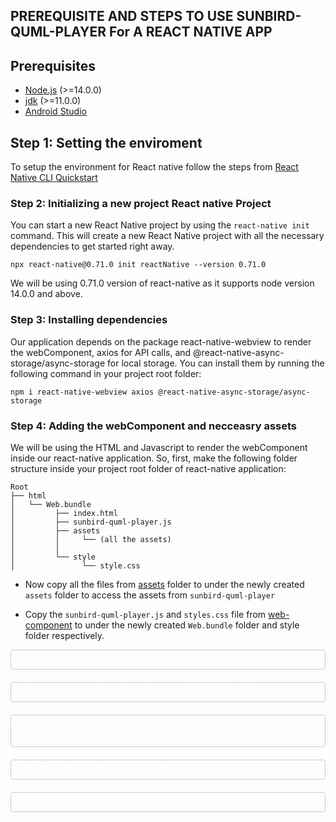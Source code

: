 ## PREREQUISITE AND STEPS TO USE SUNBIRD-QUML-PLAYER For A REACT NATIVE APP

## Prerequisites

- [Node.js](https://nodejs.org/en/) (>=14.0.0)
- [jdk](https://www.oracle.com/java/technologies/javase-downloads.html) (>=11.0.0)
- [Android Studio](https://developer.android.com/studio)

## Step 1: Setting the enviroment

To setup the environment for React native follow the steps from [React Native CLI Quickstart](https://reactnative.dev/docs/environment-setup)

### Step 2: Initializing a new project React native Project

You can start a new React Native project by using the `react-native init` command. This will create a new React Native project with all the necessary dependencies to get started right away.

```
npx react-native@0.71.0 init reactNative --version 0.71.0
```

We will be using 0.71.0 version of react-native as it supports node version 14.0.0 and above.

### Step 3: Installing dependencies

Our application depends on the package react-native-webview to render the webComponent, axios for API calls, and @react-native-async-storage/async-storage for local storage. You can install them by running the following command in your project root folder:

```
npm i react-native-webview axios @react-native-async-storage/async-storage
```

### Step 4: Adding the webComponent and necceasry assets

We will be using the HTML and Javascript to render the webComponent inside our react-native application. So, first, make the following folder structure inside your project root folder of react-native application:

```
Root
├── html
│   └── Web.bundle
│         ├── index.html
│         ├── sunbird-quml-player.js
│         ├── assets
│         │     └── (all the assets)
│         │
│         └── style
│               └── style.css
```

- Now copy all the files from [assets](https://github.com/Sunbird-inQuiry/player/tree/main/web-component/assets) folder to under the newly created `assets` folder to access the assets from `sunbird-quml-player`

- Copy the `sunbird-quml-player.js` and `styles.css` file from [web-component](https://github.com/Sunbird-inQuiry/player/tree/main/web-component) to under the newly created `Web.bundle` folder and style folder respectively.

<details style="padding: 5px;  border: 1px solid #ccc; border-radius: 4px;">
<summary style = "font-size:17px; color:white">
Setting up appllication for Webcomponent
</summary>

### Step 4: Making use of the WebComponnent in HTML

In the `index.html` add some styles basic styles and import `jquery`, `styles.css` and `sunbird-quml-player.js` as follows.

```diff
/* -- html/Web.bundle/index.html -- */

<head>
+ <link rel="stylesheet" href="./style/styles.css">

+ <script src="https://cdnjs.cloudflare.com/ajax/libs/jquery/3.5.1/jquery.min.js" integrity="sha512-bLT0Qm9VnAYZDflyKcBaQ2gg0hSYNQrJ8RilYldYQ1FxQYoCLtUjuuRuZo+fjqhx/qtq/1itJ0C2ejDxltZVFg==" crossorigin="anonymous"></script>

+ <style>
+    .player-grid {
+     width: 100%;
+    height: 100vh;
+      margin: 0 auto;
+      display: grid;
+      @media screen and (max-width:768px) {
+        grid-template-columns: 100%;
+        gap: 0px;
+      }
+   }
+  </style>
</head>

<body>
+<div class="player-grid" id="my-player"></div>

+<script src="./sunbird-quml-player.js"></script>

</body>
```

Assign the window object to questionListUrl to get the question list to be used by our webComponent.
Also, attach necessary event listeners to the webComponent.

```diff
/* -- html/Web.bundle/index.html -- */

<body>
  <div class="player-grid" id="my-player"></div>

+   <script type="text/javascript">

+    window.questionListUrl = 'https://corsproxy.io/?https://dev.inquiry.sunbird.org/api/question/v2/list'

+    const qumlPlayerElement = document.createElement('sunbird-quml-player');
+    qumlPlayerElement.setAttribute('player-config', JSON.stringify(apiConfig));



+    qumlPlayerElement.addEventListener('playerEvent', (event) => {
+     console.log("On playerEvent", event);
+      window.ReactNativeWebView.postMessage(JSON.stringify(event.detail));
+    });



+    qumlPlayerElement.addEventListener('telemetryEvent', (event) => {
+      console.log("On telemetryEvent", event);
+    });

+  const myPlayer = document.getElementById("my-player");
+  myPlayer.appendChild(qumlPlayerElement);
+  </script>

</body>
```

Now, our WebComponent is ready to be used in our react-native application.

## Step 5: Making our html file accessible to react-native

Open the `build.gradle` file under `android/app` folder and add the following code to make our html file accessible to react-native.

```diff
/* -- android/app/build.gradle -- */

android {
    ...
+    sourceSets {
+        main {
+            assets.srcDirs = ['src/main/assets', '../../html']
+        }
+    }
    ...
}
```

Now, our html file will be recognized by react-native as an asset.

## Step 6: Rendering the WebComponent inside react-native

- Change the file extension of app.tsx to app.jsx as we wouldn't be using typescript in our application.
- Remove all the code from app.jsx and add the following code to render the webComponent inside react-native.

```diff
/* -- App.jsx -- */
+ import React, { useEffect } from 'react';
+ import { StyleSheet, View, Text} from 'react-native';
+ import axios from 'axios';
+ import AsyncStorage from '@react-native-async-storage/async-storage';
+ import { WebView } from 'react-native-webview';

+ const App = () => {
+  return (
+    <View style={styles.container}>
+ <Text>
+  Web Component here
+ </Text>
+ </View>
+  )
+ }

+ export default App;

+  const styles = StyleSheet.create({
+    container: {
+      flex: 1,
+      backgroundColor: '#fff',
+    }
+ });
```

Let's display a QuML player component in your app and verify that everything works.

```diff
/* -- App.jsx -- */

...

+  const sourceUri =
+    (Platform.OS === 'android' ? 'file:///android_asset/' : '') +
+    'Web.bundle/index.html';

const App = ()=> {
  return(
     <View style={styles.container}>
+        <WebView
+          source={{uri: sourceUri}}
+          javaScriptEnabled={true}
+         originWhitelist={['*']}
+          allowFileAccess={true}
+        />
    </View>
  )
}

export default App;
...
```

Create a quml-library-data.js file which contains the playerConfig. Click to see the mock - [samplePlayerConfig](https://github.com/Sunbird-inQuiry/player/blob/main/web-component-examples/react-app/src/data.js)

</details>

<details style="padding: 5px;  border: 1px solid #ccc; border-radius: 4px;margin-top:20px">
<summary style = "font-size:17px; color:white">
 To run the application without `CONTENT_ID`

</summary>

```diff
/* -- src/App.jsx -- */
...
import { WebView } from 'react-native-webview';
+ import { playerConfig } from './quml-library-data';

...

```

After importing the `samplePlayerConfig`, we have to inject that data into the webView using `injectedJavaScriptBeforeContentLoaded` prop of WebView.
</br>
For this we will be using the `injectedJS` variable which contains the playerConfig in stringified format and assign to injectJavaScript prop of WebView. This prop will be executed before the webview is loaded making sure that the playerConfig is available to the webComponent before the script is loaded.

```diff
/* -- src/App.jsx -- */

...
import { playerConfig } from "./data";


const App=()=> {

+  const injectedJS = `
+    window.apiConfig = ${JSON.stringify(playerConfig)};
+    `;

  return (
    <View style={styles.container}>
      <WebView
        source={{ uri: sourceUri }}
+       injectedJavaScriptBeforeContentLoaded={injectedJS}
        javaScriptEnabled={true}
        originWhitelist={["*"]}
        allowFileAccess={true}
  );
}

export default App;
...
```

(Note: quml-library-data.js contains the mock config used in component to send it as input to QuML player)

Listen for the output playerEvent we are sending to native thread from the web thread using `window.ReactNativeWebView.postMessage(JSON.stringify(event.detail))` we used in the event listener in `index.html` this will send the event as a message to the react native thread.

We can access the message in the react native thread using `onMessage` prop of WebView.

```diff
/* -- src/App.js -- */
...
+  handlePlayerEvent = (event) => {
+    console.log("On playerEvent", event);
+  };

const App = ()=>{
  return(

     <View style = {styles.container}>
     <WebView
          injectedJavaScriptBeforeContentLoaded={injectedJS}
          source={{uri: sourceUri}}
          javaScriptEnabled={true}
          originWhitelist={['*']}
          allowFileAccess={true}
+         onMessage={handlePlayerEvent}
        />
     </View>
  )
}
export default App;
```

**You're done! Sunbird QuML Player is now ready to be used in your application.**

</details>

<details style="padding: 5px;  border: 1px solid #ccc; border-radius: 4px; margin-top:20px">
<summary style = "font-size:17px; color:white">
To run the application with `CONTENT_ID` while storing and retrieving MetaData using local storage</summary>

In the previous method we have seen how to run the application without `CONTENT_ID`. Now we will see how to run the application with `CONTENT_ID`.
<br/>
For this we will need to define some states in our App component.

```diff
/* -- src/App.jsx -- */
...
const App = () => {
+  const [config, setConfig] = useState();
+  const [qumlConfigMetadata, setQumlConfigMetadata] = useState();
+  const [playerConfig, setPlayerConfig] = useState('');
...
}
```

Define a Constant `CONTENT_ID` which will be used to get the data from the api.

```diff
/* -- src/App.jsx -- */
const App =()=>{
  const [playerConfig, setPlayerConfig] = useState('');
+ const CONTENT_ID = 'do_21385321103310848013398';
}
```

Define some functions for setting and getting the data from the local storage.

```diff

/* -- src/App.jsx -- */

const App =()=>{
  const [config, setConfig] = useState();
  const [qumlConfigMetadata, setQumlConfigMetadata] = useState();
  const [playerConfig, setPlayerConfig] = useState('');
  const CONTENT_ID = 'do_21385321103310848013398';
+  const getDataLocalStorage = async setData => {
+      try {
+        const value = await AsyncLocalStorage.getItem(`config_${CONTENT_ID}`);
+        if (value !== null) {
+          setData(value);
+        } else {
+          console.log('no data');
+          setData();
+        }
+      } catch (e) {
+        console.log('erorr in getting data', e);
+      }
+    };
+
+    const setDataLocalStorage = async (key, data) => {
+      console.log(key, data);
+      try {
+        await AsyncLocalStorage.setItem(key, JSON.stringify(data));
+      } catch (e) {
+        console.log('error in setting data', e);
+      }
+    };
...

}
```

Now make initilizer function which will run as soon as the component is mounted.

```diff
/* -- src/App.jsx -- */

...

const App =()=>{
  const CONTENT_ID = 'do_21385321103310848013398';
+  const initializePlayer = async metadata => {
+      await getDataLocalStorage(setQumlConfigMetadata);
+
+      if (qumlConfigMetadata) {
+        setQumlConfigMetadata(prevState => JSON.parse(prevState));
+        setConfig({...samplePlayerConfig.config, ...qumlConfigMetadata.config});
+      }
+      setPlayerConfig({
+        context: samplePlayerConfig.context,
+        config: config ? config : samplePlayerConfig.config,
+        metadata,
+        data: {},
+      });
+    };
}
...
```

Make function to get the data from the api.

```diff
const App =()=>{
  const CONTENT_ID = 'do_21385321103310848013398';
  ...

+  const getQuestionSet = async identifier => {
+      let hierarchy = {};
+      try {
+        const response = await axios.get(
+          `https://dev.inquiry.sunbird.org/action/questionset/v2/hierarchy/${identifier}`,
+        );
+        hierarchy = response.data;
+      } catch (error) {
+        console.error(error);
+      }
+
+      let questionSetResponse = {};
+      try {
+        const response = await axios.get(
+          `https://dev.inquiry.sunbird.org/action/questionset/v2/read/${identifier}?fields=instructions,outcomeDeclaration`,
+        );
+        questionSetResponse = response.data;
+      } catch (error) {
+        console.error(error);
+      }
+
+      const questionSet = hierarchy?.result?.questionset;
+      const instructions = questionSetResponse?.result?.questionset?.instructions;
+      if (instructions && questionSet) {
+        questionSet.instructions = instructions;
+      }
+      const outcomeDeclaration =
+        questionSetResponse?.result?.questionset?.outcomeDeclaration;
+      if (outcomeDeclaration && questionSet) {
+        questionSet.outcomeDeclaration = outcomeDeclaration;
+      }
+
+      return questionSet;
+    };

 const sourceUri =
    (Platform.OS === 'android' ? 'file:///android_asset/' : '') +
    'Web.bundle/index.html';

...

  }
```

Now call the `initializePlayer` function in the `useEffect` hook.

```diff

/* -- src/App.jsx -- */

...

const App = ()=>{
  ...

const getQuestionSet(identifier){
    ...
  };

+    useEffect(() => {
+      const iffi = async () => {
+        const metadata = await getQuestionSet(CONTENT_ID);
+        initializePlayer(metadata);
+      };
+      iffi();
+    }, []);

 const sourceUri =
    (Platform.OS === 'android' ? 'file:///android_asset/' : '') +
    'Web.bundle/index.html';

...
}
```

we have to inject that data into the webView using `injectedJavaScriptBeforeContentLoaded` prop of WebView.
</br>
For this we will be using the `injectedJS` variable which contains the playerConfig in stringified format and assign to injectJavaScript prop of WebView. This prop will be executed before the webview is loaded making sure that the playerConfig is available to the webComponent before the script is loaded.

```diff
/* -- src/App.jsx -- */

const App =()=>{
  ...

+    const injectedJS = `
+    window.apiConfig = ${JSON.stringify(playerConfig)};
+    `;

 const sourceUri =
    (Platform.OS === 'android' ? 'file:///android_asset/' : '') +
    'Web.bundle/index.html';

  return (
      <View style={styles.container}>

          <WebView
+            injectedJavaScriptBeforeContentLoaded={injectedJS}
            source={{uri: sourceUri}}
            javaScriptEnabled={true}
            originWhitelist={['*']}
            allowFileAccess={true}
          />
      </View>
    );
}
```

Now we will doing the conditional rendering of WebView based on the playerConfig.

```diff
/* -- src/App.jsx -- */
...
 return (
    <View style={styles.container}>
+      {playerConfig && (
        <WebView
          injectedJavaScriptBeforeContentLoaded={injectedJS}
          source={{uri: sourceUri}}
          javaScriptEnabled={true}
          originWhitelist={['*']}
          allowFileAccess={true}
        />
+      )}
    </View>
  );
```

Now we will be recieving the playerEvent in the native thread from the web thread we send using `window.ReactNativeWebView.postMessage(JSON.stringify(event.detail))` we used in the event listener in `index.html` this will send the event as a message to the React Native thread.

for this we will make a function `handlePlayerEvent` which will be called when the playerEvent is recieved.

```diff
/* -- src/App.jsx -- */

...

const App =()=>{
  ...

+    const handlePlayerEvent = async event => {
+      let jsonData = JSON.stringify(event);
+
+      try {
+        jsonData = await JSON.parse(jsonData);
+        jsonData = await JSON.parse(jsonData.nativeEvent.data);
+      } catch (error) {
+        console.error('Error parsing JSON data:', error);
+      }
+      //Store the metaData locally
+      if (jsonData.eid === 'END') {
+        console.log('event end is here');
+        let qumlMetaDataConfig = jsonData.metaData;
+        await setDataLocalStorage(`config_${CONTENT_ID}`, qumlMetaDataConfig);
+        setPlayerConfig(prevState => ({
+          ...prevState,
+          config: {
+            ...samplePlayerConfig.config,
+            ...qumlMetaDataConfig,
+          },
+        }));
+      }
+    };

 return (
    <View style={styles.container}>
      {playerConfig && (
        <WebView
          injectedJavaScriptBeforeContentLoaded={injectedJS}
          source={{uri: sourceUri}}
          javaScriptEnabled={true}
          originWhitelist={['*']}
          allowFileAccess={true}
+         onMessage={handlePlayerEvent}
        />
      )}
    </View>
  );
  }
```

**You're done! Sunbird QuML Player is now ready to play in your application.**

</details>

<details style="padding: 5px;  border: 1px solid #ccc; border-radius: 4px; margin-top:20px">
<summary style = "font-size:17px; color:white">
To Run the application in debug mode
</summary>

- on Virtual Device

  - First open the Virtual Device in the sdk manager of android studio.
  - Then run the following command in your project root folder to start the metro server.

  ```
  npm run start
  ```

  - Then run the following command in your project root folder to start the application.

  ```
  npx react-native run-android
  ```

  This will start the application in debug mode in which all the changes you do in your application is reflected in the application without restarting the application.

- on Physical Device
  - First make sure your device has developer mode enabled.
  - Connect you device to your system using a USB cable.
  - Make sure system has adb installed to it by running the following command in your terminal.
  ```
  adb --version
  ```
  - Run the following command to make sure your device is connected to your system.
  ```
  adb devices
  ```
  - Then run the following command in your project root folder to start the metro server.
  ```
  npm run start
  ```
  - Then run the following command in your project root folder to start the application.
  ```
  npx react-native run-android
  ```
  Then you can see the application running in your device.

</details>

<details style="padding: 5px;  border: 1px solid #ccc; border-radius: 4px; margin-top:20px">
<summary style = "font-size:17px; color:white" >To build the Release APK</summary>

Go to the android folder inside the project and run the following command to build the release apk.

```
./gradlew assembleRelease
```

And then you will find the apk in the following path.

```
android/app/build/outputs/apk/release/app-release.apk
```

</details>
